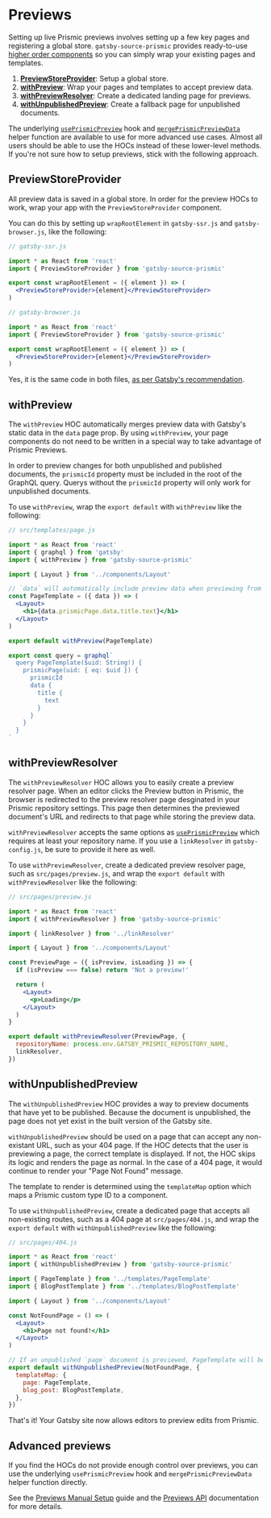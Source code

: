 # Previews

Setting up live Prismic previews involves setting up a few key pages and
registering a global store. `gatsby-source-prismic` provides ready-to-use
[higher order components][react-hocs] so you can simply wrap your existing pages
and templates.

1. [**PreviewStoreProvider**](#PreviewStoreProvider): Setup a global store.
1. [**withPreview**](#withPreview): Wrap your pages and templates to accept
   preview data.
1. [**withPreviewResolver**](#withPreviewResolver): Create a dedicated landing
   page for previews.
1. [**withUnpublishedPreview**](#withUnpublishedPreview): Create a fallback page
   for unpublished documents.

The underlying [`usePrismicPreview`][useprismicpreview] hook and
[`mergePrismicPreviewData`][mergeprismicpreviewdata] helper function are
available to use for more advanced use cases. Almost all users should be able to
use the HOCs instead of these lower-level methods. If you're not sure how to
setup previews, stick with the following approach.

## PreviewStoreProvider

All preview data is saved in a global store. In order for the preview HOCs to
work, wrap your app with the `PreviewStoreProvider` component.

You can do this by setting up `wrapRootElement` in `gatsby-ssr.js` and
`gatsby-browser.js`, like the following:

```jsx
// gatsby-ssr.js

import * as React from 'react'
import { PreviewStoreProvider } from 'gatsby-source-prismic'

export const wrapRootElement = ({ element }) => (
  <PreviewStoreProvider>{element}</PreviewStoreProvider>
)
```

```jsx
// gatsby-browser.js

import * as React from 'react'
import { PreviewStoreProvider } from 'gatsby-source-prismic'

export const wrapRootElement = ({ element }) => (
  <PreviewStoreProvider>{element}</PreviewStoreProvider>
)
```

Yes, it is the same code in both files,
[as per Gatsby's recommendation](https://www.gatsbyjs.org/docs/browser-apis/#wrapRootElement).

## withPreview

The `withPreview` HOC automatically merges preview data with Gatsby's static
data in the `data` page prop. By using `withPreview`, your page components do
not need to be written in a special way to take advantage of Prismic Previews.

In order to preview changes for both unpublished and published documents, the
`prismicId` property must be included in the root of the GraphQL query. Querys
without the `prismicId` property will only work for unpublished documents.

To use `withPreview`, wrap the `export default` with `withPreview` like the
following:

```jsx
// src/templates/page.js

import * as React from 'react'
import { graphql } from 'gatsby'
import { withPreview } from 'gatsby-source-prismic'

import { Layout } from '../components/Layout'

// `data` will automatically include preview data when previewing from Prismic.
const PageTemplate = ({ data }) => (
  <Layout>
    <h1>{data.prismicPage.data.title.text}</h1>
  </Layout>
)

export default withPreview(PageTemplate)

export const query = graphql`
  query PageTemplate($uid: String!) {
    prismicPage(uid: { eq: $uid }) {
      prismicId
      data {
        title {
          text
        }
      }
    }
  }
`
```

## withPreviewResolver

The `withPreviewResolver` HOC allows you to easily create a preview resolver
page. When an editor clicks the Preview button in Prismic, the browser is
redirected to the preview resolver page desginated in your Prismic repository
settings. This page then determines the previewed document's URL and redirects
to that page while storing the preview data.

`withPreviewResolver` accepts the same options as
[`usePrismicPreview`][useprismicpreview] which requires at least your repository
name. If you use a `linkResolver` in `gatsby-config.js`, be sure to provide it
here as well.

To use `withPreviewResolver`, create a dedicated preview resolver page, such as
`src/pages/preview.js`, and wrap the `export default` with `withPreviewResolver`
like the following:

```jsx
// src/pages/preview.js

import * as React from 'react'
import { withPreviewResolver } from 'gatsby-source-prismic'

import { linkResolver } from '../linkResolver'

import { Layout } from '../components/Layout'

const PreviewPage = ({ isPreview, isLoading }) => {
  if (isPreview === false) return 'Not a preview!'

  return (
    <Layout>
      <p>Loading</p>
    </Layout>
  )
}

export default withPreviewResolver(PreviewPage, {
  repositoryName: process.env.GATSBY_PRISMIC_REPOSITORY_NAME,
  linkResolver,
})
```

## withUnpublishedPreview

The `withUnpublishedPreview` HOC provides a way to preview documents that have
yet to be published. Because the document is unpublished, the page does not yet
exist in the built version of the Gatsby site.

`withUnpublishedPreview` should be used on a page that can accept any
non-existant URL, such as your 404 page. If the HOC detects that the user is
previewing a page, the correct template is displayed. If not, the HOC skips its
logic and renders the page as normal. In the case of a 404 page, it would
continue to render your "Page Not Found" message.

The template to render is determined using the `templateMap` option which maps a
Prismic custom type ID to a component.

To use `withUnpublishedPreview`, create a dedicated page that accepts all
non-existing routes, such as a 404 page at `src/pages/404.js`, and wrap the
`export default` with `withUnpublishedPreview` like the following:

```jsx
// src/pages/404.js

import * as React from 'react'
import { withUnpublishedPreview } from 'gatsby-source-prismic'

import { PageTemplate } from '../templates/PageTemplate'
import { BlogPostTemplate } from '../templates/BlogPostTemplate'

import { Layout } from '../components/Layout'

const NotFoundPage = () => (
  <Layout>
    <h1>Page not found!</h1>
  </Layout>
)

// If an unpublished `page` document is previewed, PageTemplate will be rendered.
export default withUnpublishedPreview(NotFoundPage, {
  templateMap: {
    page: PageTemplate,
    blog_post: BlogPostTemplate,
  },
})
```

That's it! Your Gatsby site now allows editors to preview edits from Prismic.

## Advanced previews

If you find the HOCs do not provide enough control over previews, you can use
the underlying `usePrismicPreview` hook and `mergePrismicPreviewData` helper
function directly.

See the [Previews Manual Setup](./previews-manual-setup.md) guide and the
[Previews API](./previews-api.md) documentation for more details.

[react-hocs]: https://reactjs.org/docs/higher-order-components.html
[useprismicpreview]:
  https://github.com/angeloashmore/gatsby-source-prismic/blob/v3.1/docs/previews-api.md#useprismicpreview
[mergeprismicpreviewdata]:
  https://github.com/angeloashmore/gatsby-source-prismic/blob/v3.1/docs/previews-api.md#mergeprismicpreviewdata
